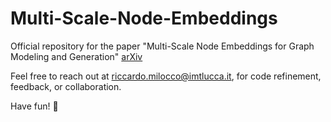 # Multi-Scale-Node-Embeddings
Official repository for the paper "Multi-Scale Node Embeddings for Graph Modeling and Generation" [arXiv](https://arxiv.org/abs/2412.04354)

Feel free to reach out at [riccardo.milocco@imtlucca.it](mailto:riccardo.milocco@imtlucca.it), for code refinement, feedback, or collaboration.

Have fun! 🚀
